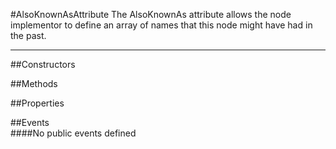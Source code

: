 #AlsoKnownAsAttribute
  The AlsoKnownAs attribute allows the node implementor to define an array of names that this node might have had in the past. 

---
##Constructors 


##Methods  







##Properties  



##Events  
####No public events defined


